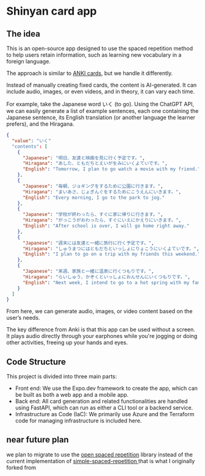 # Shinyan card app
## The idea
This is an open-source app designed to use the spaced repetition method to help users retain information, such as learning new vocabulary in a foreign language.

The approach is similar to [ANKI cards]([https://link-url-here.org](https://ankiweb.net/decks)), but we handle it differently.

Instead of manually creating fixed cards, the content is AI-generated. It can include audio, images, or even videos, and in theory, it can vary each time. 

For example, take the Japanese word いく (to go). Using the ChatGPT API, we can easily generate a list of example sentences, each one containing the Japanese sentence, its English translation (or another language the learner prefers), and the Hiragana.

```json
{
  "value": "いく"
  "contents": [
    {
      "Japanese": "明日、友達と映画を見に行く予定です。",
      "Hiragana": "あした、ともだちとえいがをみにいくよていです。",
      "English": "Tomorrow, I plan to go watch a movie with my friend."
    },
    {
      "Japanese": "毎朝、ジョギングをするために公園に行きます。",
      "Hiragana": "まいあさ、じょぎんぐをするためにこうえんにいきます。",
      "English": "Every morning, I go to the park to jog."
    },
    {
      "Japanese": "学校が終わったら、すぐに家に帰りに行きます。",
      "Hiragana": "がっこうがおわったら、すぐにいえにかえりにいきます。",
      "English": "After school is over, I will go home right away."
    },
    {
      "Japanese": "週末には友達と一緒に旅行に行く予定です。",
      "Hiragana": "しゅうまつにはともだちといっしょにりょこうにいくよていです。",
      "English": "I plan to go on a trip with my friends this weekend."
    },
    {
      "Japanese": "来週、家族と一緒に温泉に行くつもりです。",
      "Hiragana": "らいしゅう、かぞくといっしょにおんせんにいくつもりです。",
      "English": "Next week, I intend to go to a hot spring with my family."
    }
  ]
}
```

From here, we can generate audio, images, or video content based on the user’s needs.

The key difference from Anki is that this app can be used without a screen. It plays audio directly through your earphones while you're jogging or doing other activities, freeing up your hands and eyes.

## Code Structure
This project is divided into three main parts:

- Front end: We use the Expo.dev framework to create the app, which can be built as both a web app and a mobile app.
- Back end: All card generation and related functionalities are handled using FastAPI, which can run as either a CLI tool or a backend service.
- Infrastructure as Code (IaC): We primarily use Azure and the Terraform code for managing infrastructure is included here.

## near future plan 
we plan to migrate to use the [open spaced repetition](https://github.com/open-spaced-repetition) library instead of the current implementation of [simple-spaced-repetition ](https://github.com/vlopezferrando/simple-spaced-repetition) that is what I originally forked from 

